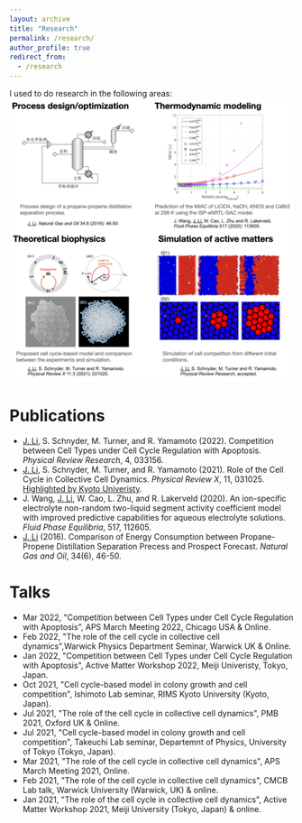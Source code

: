 ```yaml
---
layout: archive
title: "Research"
permalink: /research/
author_profile: true
redirect_from:
  - /research
---
```



I used to do research in the following areas:
![This is an image](../images/research_outline.png)

Publications
======
- <ins>J. Li</ins>, S. Schnyder, M. Turner, and R. Yamamoto (2022). Competition between Cell Types under Cell Cycle Regulation with Apoptosis. *Physical Review Research*, 4, 033156.
- <ins>J. Li</ins>, S. Schnyder, M. Turner, and R. Yamamoto (2021). Role of the Cell Cycle in Collective Cell Dynamics. *Physical Review X*, 11, 031025. [Highlighted by Kyoto Univeristy](https://www.kyoto-u.ac.jp/ja/research-news/2021-08-02).
- J. Wang, <ins>J. Li</ins>, W. Cao, L. Zhu, and R. Lakerveld (2020). An ion-specific electrolyte non-random two-liquid segment activity coefficient model with improved predictive capabilities for aqueous electrolyte solutions. *Fluid Phase Equilibria*, 517, 112605.
-  <ins>J. Li</ins> (2016). Comparison of Energy Consumption between Propane-Propene Distillation Separation Precess and Prospect Forecast. *Natural Gas and Oil*, 34(6), 46-50.

Talks
====== 
- Mar 2022, "Competition between Cell Types under Cell Cycle Regulation with Apoptosis", APS March Meeting 2022, Chicago USA & Online.
- Feb 2022, "The role of the cell cycle in collective cell dynamics",Warwick Physics Department Seminar, Warwick UK & Online.
- Jan 2022, "Competition between Cell Types under Cell Cycle Regulation with Apoptosis", Active Matter Workshop 2022, Meiji Univeristy, Tokyo, Japan.
- Oct 2021, "Cell cycle-based model in colony growth and cell competition", Ishimoto Lab seminar, RIMS Kyoto University (Kyoto, Japan).
- Jul 2021, "The role of the cell cycle in collective cell dynamics", PMB 2021, Oxford UK & Online.
- Jul 2021, "Cell cycle-based model in colony growth and cell competition", Takeuchi Lab seminar, Departemnt of Physics, University of Tokyo (Tokyo, Japan).
- Mar 2021, "The role of the cell cycle in collective cell dynamics", APS March Meeting 2021, Online.
- Feb 2021, "The role of the cell cycle in collective cell dynamics", CMCB Lab talk, Warwick University (Warwick, UK) & online.
- Jan 2021, "The role of the cell cycle in collective cell dynamics", Active Matter Workshop 2021, Meiji University (Tokyo, Japan) & online.

<!-- {% include base_path %}


Thermodynamic models
======
In pharmecetitical and many other industies, how to predict the propertiet is crucial for the production process.


Simulation of active matters
======
Active matter is matter composed of large numbers of active "agents", each of which consumes energy in order to move or to exert mechanical forces, e.g. cells grow and divide into a larger colony. Due to the feature 

Theoretical biophysics
======
Physics can help to understand biology, as it mainly provides the understanding under the hood. For -->












